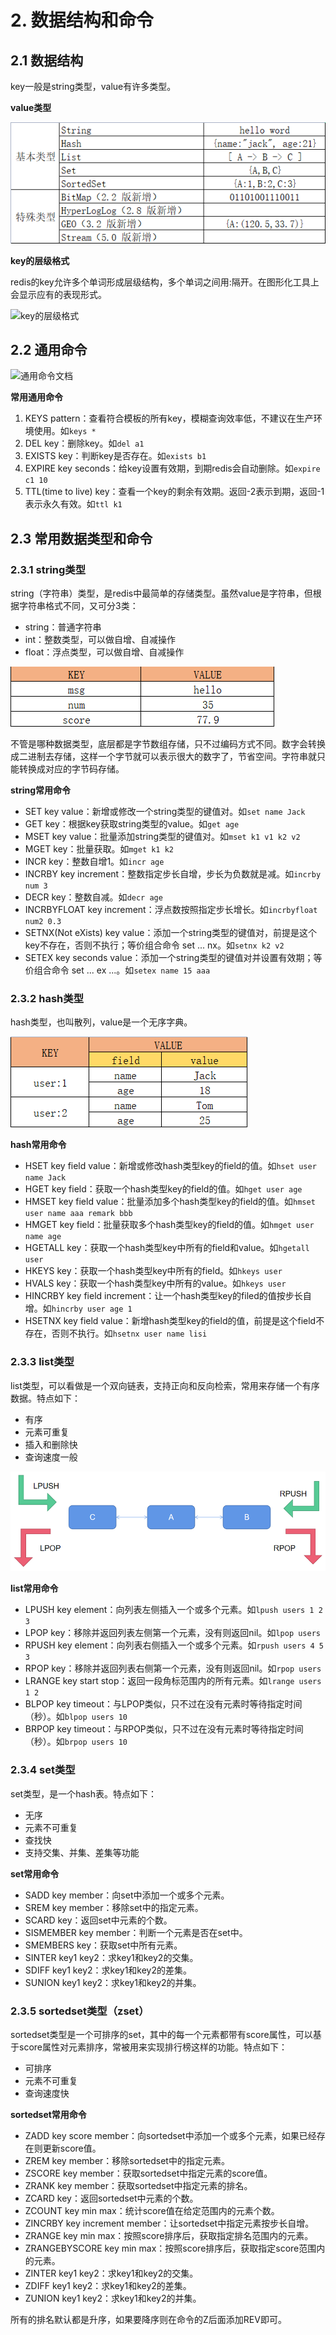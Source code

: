 # 2. 数据结构和命令

## 2.1 数据结构

key一般是string类型，value有许多类型。

**value类型**

![数据类型](images/数据类型.png)

**key的层级格式**

redis的key允许多个单词形成层级结构，多个单词之间用:隔开。在图形化工具上会显示应有的表现形式。

![key的层级格式](images/key层级格式.png)

## 2.2 通用命令

![通用命令文档](images/通用命令文档.png)

**常用通用命令**
1. KEYS pattern：查看符合模板的所有key，模糊查询效率低，不建议在生产环境使用。如`keys *`
2. DEL key：删除key。如`del a1`
3. EXISTS key：判断key是否存在。如`exists b1`
4. EXPIRE key seconds：给key设置有效期，到期redis会自动删除。如`expire c1 10`
5. TTL(time to live) key：查看一个key的剩余有效期。返回-2表示到期，返回-1表示永久有效。如`ttl k1`

## 2.3 常用数据类型和命令

### 2.3.1 string类型

string（字符串）类型，是redis中最简单的存储类型。虽然value是字符串，但根据字符串格式不同，又可分3类：
+ string：普通字符串
+ int：整数类型，可以做自增、自减操作
+ float：浮点类型，可以做自增、自减操作

![string类型](images/string类型.png)

不管是哪种数据类型，底层都是字节数组存储，只不过编码方式不同。数字会转换成二进制去存储，这样一个字节就可以表示很大的数字了，节省空间。字符串就只能转换成对应的字节码存储。

**string常用命令**
+ SET key value：新增或修改一个string类型的键值对。如`set name Jack`
+ GET key：根据key获取string类型的value。如`get age`
+ MSET key value：批量添加string类型的键值对。如`mset k1 v1 k2 v2`
+ MGET key：批量获取。如`mget k1 k2`
+ INCR key：整数自增1。如`incr age`
+ INCRBY key increment：整数指定步长自增，步长为负数就是减。如`incrby num 3`
+ DECR key：整数自减。如`decr age`
+ INCRBYFLOAT key increment：浮点数按照指定步长增长。如`incrbyfloat num2 0.3`
+ SETNX(Not eXists) key value：添加一个string类型的键值对，前提是这个key不存在，否则不执行；等价组合命令 set ... nx。如`setnx k2 v2`
+ SETEX key seconds value：添加一个string类型的键值对并设置有效期；等价组合命令 set ... ex ...。如`setex name 15 aaa`

### 2.3.2 hash类型

hash类型，也叫散列，value是一个无序字典。

![hash类型](images/hash类型.png)

**hash常用命令**
+ HSET key field value：新增或修改hash类型key的field的值。如`hset user name Jack`
+ HGET key field：获取一个hash类型key的field的值。如`hget user age`
+ HMSET key field value：批量添加多个hash类型key的field的值。如`hmset user name aaa remark bbb`
+ HMGET key field：批量获取多个hash类型key的field的值。如`hmget user name age`
+ HGETALL key：获取一个hash类型key中所有的field和value。如`hgetall user`
+ HKEYS key：获取一个hash类型key中所有的field。如`hkeys user`
+ HVALS key：获取一个hash类型key中所有的value。如`hkeys user`
+ HINCRBY key field increment：让一个hash类型key的filed的值按步长自增。如`hincrby user age 1`
+ HSETNX key field value：新增hash类型key的field的值，前提是这个field不存在，否则不执行。如`hsetnx user name lisi`

### 2.3.3 list类型

list类型，可以看做是一个双向链表，支持正向和反向检索，常用来存储一个有序数据。特点如下：
+ 有序
+ 元素可重复
+ 插入和删除快
+ 查询速度一般

![list类型](images/list类型.png)

**list常用命令**
+ LPUSH key element：向列表左侧插入一个或多个元素。如`lpush users 1 2 3`
+ LPOP key：移除并返回列表左侧第一个元素，没有则返回nil。如`lpop users`
+ RPUSH key element：向列表右侧插入一个或多个元素。如`rpush users 4 5 3`
+ RPOP key：移除并返回列表右侧第一个元素，没有则返回nil。如`rpop users`
+ LRANGE key start stop：返回一段角标范围内的所有元素。如`lrange users 1 2`
+ BLPOP key timeout：与LPOP类似，只不过在没有元素时等待指定时间（秒）。如`blpop users 10`
+ BRPOP key timeout：与RPOP类似，只不过在没有元素时等待指定时间（秒）。如`brpop users 10`

### 2.3.4 set类型

set类型，是一个hash表。特点如下：
+ 无序
+ 元素不可重复
+ 查找快
+ 支持交集、并集、差集等功能

**set常用命令**
+ SADD key member：向set中添加一个或多个元素。
+ SREM key member：移除set中的指定元素。
+ SCARD key：返回set中元素的个数。
+ SISMEMBER key member：判断一个元素是否在set中。
+ SMEMBERS key：获取set中所有元素。
+ SINTER key1 key2：求key1和key2的交集。
+ SDIFF key1 key2：求key1和key2的差集。
+ SUNION key1 key2：求key1和key2的并集。

### 2.3.5 sortedset类型（zset）

sortedset类型是一个可排序的set，其中的每一个元素都带有score属性，可以基于score属性对元素排序，常被用来实现排行榜这样的功能。特点如下：
+ 可排序
+ 元素不可重复
+ 查询速度快

**sortedset常用命令**
+ ZADD key score member：向sortedset中添加一个或多个元素，如果已经存在则更新score值。
+ ZREM key member：移除sortedset中的指定元素。
+ ZSCORE key member：获取sortedset中指定元素的score值。
+ ZRANK key member：获取sortedset中指定元素的排名。
+ ZCARD key：返回sortedset中元素的个数。
+ ZCOUNT key min max：统计score值在给定范围内的元素个数。
+ ZINCRBY key increment member：让sortedset中指定元素按步长自增。
+ ZRANGE key min max：按照score排序后，获取指定排名范围内的元素。
+ ZRANGEBYSCORE key min max：按照score排序后，获取指定score范围内的元素。
+ ZINTER key1 key2：求key1和key2的交集。
+ ZDIFF key1 key2：求key1和key2的差集。
+ ZUNION key1 key2：求key1和key2的并集。

所有的排名默认都是升序，如果要降序则在命令的Z后面添加REV即可。
